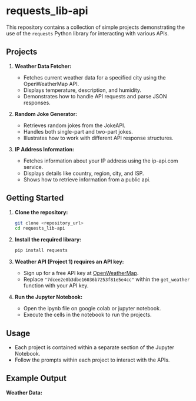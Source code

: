 # requests_lib-api

This repository contains a collection of simple projects demonstrating the use of the `requests` Python library for interacting with various APIs.

## Projects

1.  **Weather Data Fetcher:**
    * Fetches current weather data for a specified city using the OpenWeatherMap API.
    * Displays temperature, description, and humidity.
    * Demonstrates how to handle API requests and parse JSON responses.

2.  **Random Joke Generator:**
    * Retrieves random jokes from the JokeAPI.
    * Handles both single-part and two-part jokes.
    * Illustrates how to work with different API response structures.

3.  **IP Address Information:**
    * Fetches information about your IP address using the ip-api.com service.
    * Displays details like country, region, city, and ISP.
    * Shows how to retrieve information from a public api.

## Getting Started

1.  **Clone the repository:**

    ```bash
    git clone <repository_url>
    cd requests_lib-api
    ```

2.  **Install the required library:**

    ```bash
    pip install requests
    ```

3.  **Weather API (Project 1) requires an API key:**
    * Sign up for a free API key at [OpenWeatherMap](https://openweathermap.org/).
    * Replace `"7dcee2e0b3dbe16036b7253f81e5e4cc"` within the `get_weather` function with your API key.

4.  **Run the Jupyter Notebook:**
    * Open the ipynb file on google colab or jupyter notebook.
    * Execute the cells in the notebook to run the projects.

## Usage

* Each project is contained within a separate section of the Jupyter Notebook.
* Follow the prompts within each project to interact with the APIs.

## Example Output

**Weather Data:**
